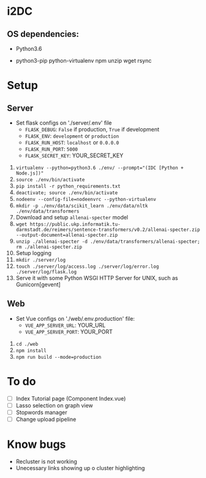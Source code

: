 # i2DC

## OS dependencies:
* Python3.6

* python3-pip python-virtualenv npm unzip wget rsync

# Setup

## Server
* Set flask configs on './server/.env' file
  * `FLASK_DEBUG`: `False` if production, `True` if development
  * `FLASK_ENV`: `development` or `production`
  * `FLASK_RUN_HOST`: `localhost` or `0.0.0.0`
  * `FLASK_RUN_PORT`: `5000`
  * `FLASK_SECRET_KEY`: YOUR_SECRET_KEY

1. `virtualenv --python=python3.6 ./env/ --prompt="(IDC [Python + Node.js])"`
2. `source ./env/bin/activate`
3. `pip install -r python_requirements.txt`
4. `deactivate; source ./env/bin/activate`
5. `nodeenv --config-file=nodeenvrc --python-virtualenv`
6. `mkdir -p ./env/data/scikit_learn ./env/data/nltk ./env/data/transformers`
7. Download and setup `allenai-specter` model
  1. `wget https://public.ukp.informatik.tu-darmstadt.de/reimers/sentence-transformers/v0.2/allenai-specter.zip --output-document=allenai-specter.zip`
  2. `unzip ./allenai-specter -d ./env/data/transformers/allenai-specter; rm ./allenai-specter.zip`
8.  Setup logging
   1. `mkdir ./server/log`
   2. `touch ./server/log/access.log ./server/log/error.log ./server/log/flask.log`
9.  Serve it with some Python WSGI HTTP Server for UNIX, such as Gunicorn[gevent]

## Web
* Set Vue configs on './web/.env.production' file:
  * `VUE_APP_SERVER_URL`: YOUR_URL
  * `VUE_APP_SERVER_PORT`: YOUR_PORT

1. `cd ./web`
2. `npm install`
3. `npm run build --mode=production`

# To do
*   [ ] Index Tutorial page (Component Index.vue)
*   [ ] Lasso selection on graph view
*   [ ] Stopwords manager
*   [ ] Change upload pipeline

# Know bugs
* Recluster is not working
* Unecessary links showing up o cluster highlighting